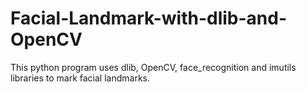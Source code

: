 # Facial-Landmark-with-dlib-and-OpenCV
This python program uses dlib, OpenCV, face_recognition and imutils libraries to mark facial landmarks.
